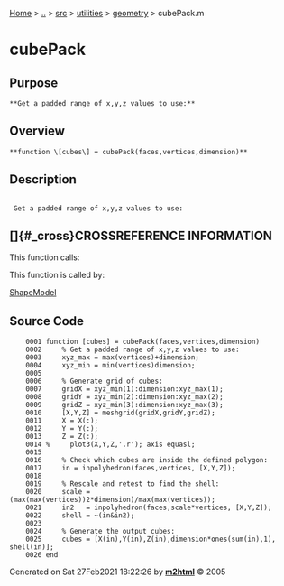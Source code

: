 [Home](../../../../../index.md) \> [..](#) \> [src](#) \> [utilities](#)
\> [geometry](index.md) \> cubePack.m



# cubePack

## Purpose 

``` 
**Get a padded range of x,y,z values to use:**
```

## Overview 

``` 
**function \[cubes\] = cubePack(faces,vertices,dimension)**
```

## Description 

```
 
 Get a padded range of x,y,z values to use:

```

## []{#_cross}CROSSREFERENCE INFORMATION 

This function calls:

This function is called by:

   [ShapeModel](ShapeModel.md)

## Source Code 

```
    0001 function [cubes] = cubePack(faces,vertices,dimension)
    0002     % Get a padded range of x,y,z values to use:
    0003     xyz_max = max(vertices)+dimension;
    0004     xyz_min = min(vertices)dimension;
    0005     
    0006     % Generate grid of cubes:
    0007     gridX = xyz_min(1):dimension:xyz_max(1);
    0008     gridY = xyz_min(2):dimension:xyz_max(2);
    0009     gridZ = xyz_min(3):dimension:xyz_max(3);
    0010     [X,Y,Z] = meshgrid(gridX,gridY,gridZ);
    0011     X = X(:);
    0012     Y = Y(:);
    0013     Z = Z(:);
    0014 %     plot3(X,Y,Z,'.r'); axis equasl;
    0015     
    0016     % Check which cubes are inside the defined polygon:
    0017     in = inpolyhedron(faces,vertices, [X,Y,Z]);
    0018     
    0019     % Rescale and retest to find the shell:
    0020     scale = (max(max(vertices))2*dimension)/max(max(vertices));
    0021     in2   = inpolyhedron(faces,scale*vertices, [X,Y,Z]);
    0022     shell = ~(in&in2);
    0023     
    0024     % Generate the output cubes:
    0025     cubes = [X(in),Y(in),Z(in),dimension*ones(sum(in),1), shell(in)];
    0026 end
```



Generated on Sat 27Feb2021 18:22:26 by
**[m2html](http://www.artefact.tk/software/matlab/m2html/ "Matlab Documentation in HTML")**
© 2005